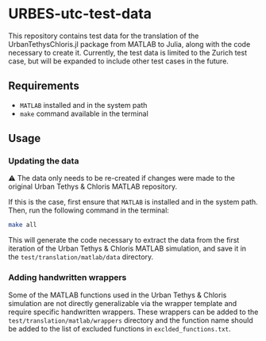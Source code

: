 # URBES-utc-test-data
This repository contains test data for the translation of the UrbanTethysChloris.jl package from MATLAB to Julia, along with the code necessary to create it. Currently, the test data is limited to the Zurich test case, but will be expanded to include other test cases in the future.

## Requirements
- `MATLAB` installed and in the system path
- `make` command available in the terminal

## Usage

### Updating the data
⚠️ The data only needs to be re-created if changes were made to the original Urban Tethys & Chloris MATLAB repository.

If this is the case, first ensure that `MATLAB` is installed and in the system path. Then, run the following command in the terminal:

```bash
make all
```

This will generate the code necessary to extract the data from the first iteration of the Urban Tethys & Chloris MATLAB simulation, and save it in the `test/translation/matlab/data` directory.

### Adding handwritten wrappers

Some of the MATLAB functions used in the Urban Tethys & Chloris simulation are not directly generalizable via the wrapper template and require specific handwritten wrappers. These wrappers can be added to the `test/translation/matlab/wrappers` directory and the function name should be added to the list of excluded functions in `exclded_functions.txt`.
